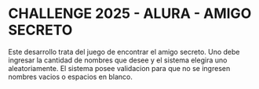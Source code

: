 # CHALLENGE 2025 - ALURA - AMIGO SECRETO


Este desarrollo trata del juego de encontrar el amigo secreto. Uno debe ingresar la cantidad de nombres que desee y el sistema elegira uno aleatoriamente.
El sistema posee validacion para que no se ingresen nombres vacios o espacios en blanco.
